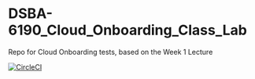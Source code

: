 # DSBA-6190_Cloud_Onboarding_Class_Lab
Repo for Cloud Onboarding tests, based on the Week 1 Lecture

[![CircleCI](https://circleci.com/gh/canfielder/DSBA-6190_Cloud_Onboarding_Class_Lab.svg?style=svg)](https://circleci.com/gh/canfielder/DSBA-6190_Cloud_Onboarding_Class_Lab)
